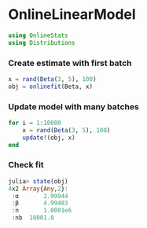 
# OnlineLinearModel


````julia
using OnlineStats
using Distributions
````





### Create estimate with first batch
````julia
x = rand(Beta(3, 5), 100)
obj = onlinefit(Beta, x)
````





### Update model with many batches
````julia
for i = 1:10000
    x = rand(Beta(3, 5), 100)
    update!(obj, x)
end
````





### Check fit
````julia
julia> state(obj)
4x2 Array{Any,2}:
 :α       2.99944 
 :β       4.99483 
 :n       1.0001e6
 :nb  10001.0     

````



